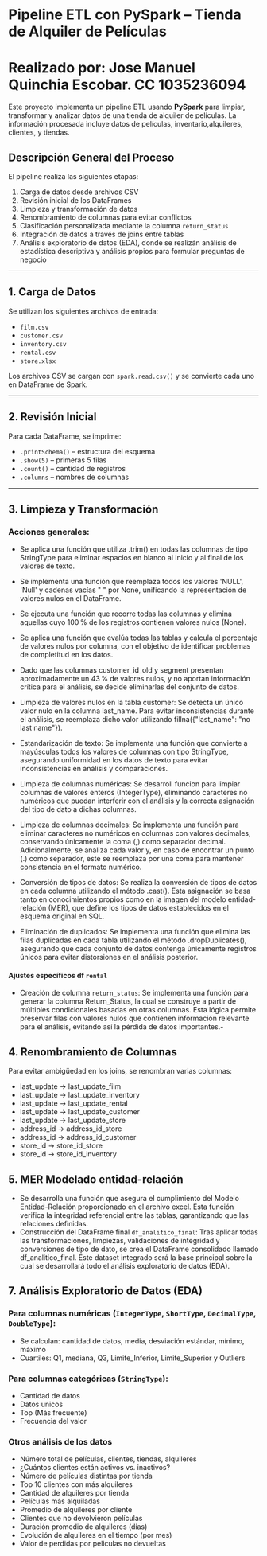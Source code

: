  

# Pipeline ETL con PySpark – Tienda de Alquiler de Películas
# Realizado por: Jose Manuel Quinchia Escobar. CC 1035236094

Este proyecto implementa un pipeline ETL usando **PySpark** para limpiar, transformar y analizar datos de una tienda de alquiler de películas. La información procesada incluye datos de películas, inventario,alquileres, clientes, y tiendas.

## Descripción General del Proceso

El pipeline realiza las siguientes etapas:

1. Carga de datos desde archivos CSV 
2. Revisión inicial de los DataFrames
3. Limpieza y transformación de datos
4. Renombramiento de columnas para evitar conflictos
5. Clasificación personalizada mediante la columna `return_status`
6. Integración de datos a través de joins entre tablas
7. Análisis exploratorio de datos (EDA), donde se realizán análisis de estadística descriptiva y análisis propios para formular preguntas de negocio
---

## 1. Carga de Datos

Se utilizan los siguientes archivos de entrada:

- `film.csv`
- `customer.csv`
- `inventory.csv`
- `rental.csv`
- `store.xlsx`

Los archivos CSV se cargan con `spark.read.csv()` y se convierte cada uno en DataFrame de Spark.

---

## 2. Revisión Inicial

Para cada DataFrame, se imprime:

- `.printSchema()` – estructura del esquema
- `.show(5)` – primeras 5 filas
- `.count()` – cantidad de registros
- `.columns` – nombres de columnas

---

## 3. Limpieza y Transformación

### Acciones generales:

- Se aplica una función que utiliza .trim() en todas las columnas de tipo StringType para eliminar espacios en blanco al inicio y al final de los valores de texto.

- Se implementa una función que reemplaza todos los valores 'NULL', 'Null' y cadenas vacías " " por None, unificando la representación de valores nulos en el DataFrame.

- Se ejecuta una función que recorre todas las columnas y elimina aquellas cuyo 100 % de los registros contienen valores nulos (None).

- Se aplica una función que evalúa todas las tablas y calcula el porcentaje de valores nulos por columna, con el objetivo de identificar problemas de completitud en los datos.

- Dado que las columnas customer_id_old y segment presentan aproximadamente un 43 % de valores nulos, y no aportan información crítica para el análisis, se decide eliminarlas del conjunto de datos.

- Limpieza de valores nulos en la tabla customer: Se detecta un único valor nulo en la columna last_name. Para evitar inconsistencias durante el análisis, se reemplaza dicho valor utilizando fillna({"last_name": "no last name"}).

- Estandarización de texto: Se implementa una función que convierte a mayúsculas todos los valores de columnas con tipo StringType, asegurando uniformidad en los datos de texto para evitar inconsistencias en análisis y comparaciones.

- Limpieza de columnas numéricas: Se desarroll funcion para limpiar columnas de valores enteros (IntegerType), eliminando caracteres no numéricos que puedan interferir con el análisis y la correcta asignación del tipo de dato a dichas columnas.

- Limpieza de columnas decimales: Se implementa una función para eliminar caracteres no numéricos en columnas con valores decimales, conservando únicamente la coma (,) como separador decimal. Adicionalmente, se analiza cada valor y, en caso de encontrar un punto (.) como separador, este se reemplaza por una coma para mantener consistencia en el formato numérico.

- Conversión de tipos de datos: Se realiza la conversión de tipos de datos en cada columna utilizando el método .cast(). Esta asignación se basa tanto en conocimientos propios como en la imagen del modelo entidad-relación (MER), que define los tipos de datos establecidos en el esquema original en SQL.

- Eliminación de duplicados: Se implementa una función que elimina las filas duplicadas en cada tabla utilizando el método .dropDuplicates(), asegurando que cada conjunto de datos contenga únicamente registros únicos para evitar distorsiones en el análisis posterior.

#### Ajustes específicos df `rental`

- Creación de columna `return_status`: Se implementa una función para generar la columna Return_Status, la cual se construye a partir de múltiples condicionales basadas en otras columnas. Esta lógica permite preservar filas con valores nulos que contienen información relevante para el análisis, evitando así la pérdida de datos importantes.-

## 4. Renombramiento de Columnas

Para evitar ambigüedad en los joins, se renombran varias columnas:

- last_update → last_update_film
- last_update → last_update_inventory
- last_update → last_update_rental
- last_update → last_update_customer
- last_update → last_update_store
- address_id → address_id_store
- address_id → address_id_customer
- store_id → store_id_store
- store_id → store_id_inventory

## 5. MER Modelado entidad-relación

- Se desarrolla una función que asegura el cumplimiento del Modelo Entidad-Relación proporcionado en el archivo excel. Esta función verifica la integridad referencial entre las tablas, garantizando que las relaciones definidas. 
- Construcción del DataFrame final `df_analitico_final`: Tras aplicar todas las transformaciones, limpiezas, validaciones de integridad y conversiones de tipo de dato, se crea el DataFrame consolidado llamado df_analitico_final. Este dataset integrado será la base principal sobre la cual se desarrollará todo el análisis exploratorio de datos (EDA).


## 7. Análisis Exploratorio de Datos (EDA)

### Para columnas numéricas (`IntegerType`, `ShortType`, `DecimalType`, `DoubleType`):

- Se calculan: cantidad de datos, media, desviación estándar, mínimo, máximo
- Cuartiles: Q1, mediana, Q3, Limite_Inferior, Limite_Superior y Outliers

### Para columnas categóricas (`StringType`):
- Cantidad de datos
- Datos unicos
- Top (Más frecuente)
- Frecuencia del valor

### Otros análisis de los datos

- Número total de películas, clientes, tiendas, alquileres
- ¿Cuántos clientes están activos vs. inactivos?
- Número de películas distintas por tienda
- Top 10 clientes con más alquileres
- Cantidad de alquileres por tienda
- Películas más alquiladas
- Promedio de alquileres por cliente
- Clientes que no devolvieron películas
- Duración promedio de alquileres (días)
- Evolución de alquileres en el tiempo (por mes)
- Valor de perdidas por peliculas no devueltas


